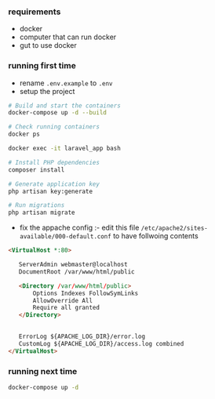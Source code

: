 ### requirements
- docker
- computer that can run docker
- gut to use docker

### running first time
- rename `.env.example` to `.env` 
- setup the project
```bash
# Build and start the containers
docker-compose up -d --build

# Check running containers
docker ps

```
```bash
docker exec -it laravel_app bash

```
```bash
# Install PHP dependencies
composer install

# Generate application key
php artisan key:generate

# Run migrations
php artisan migrate
```

- fix the appache config :-
 edit this file `/etc/apache2/sites-available/000-default.conf`
 to have follwoing contents
 ```html
 <VirtualHost *:80>

    ServerAdmin webmaster@localhost
    DocumentRoot /var/www/html/public

    <Directory /var/www/html/public>
        Options Indexes FollowSymLinks
        AllowOverride All
        Require all granted
    </Directory>

    
    ErrorLog ${APACHE_LOG_DIR}/error.log
    CustomLog ${APACHE_LOG_DIR}/access.log combined
</VirtualHost>
```

### running next time
```bash
docker-compose up -d
```
